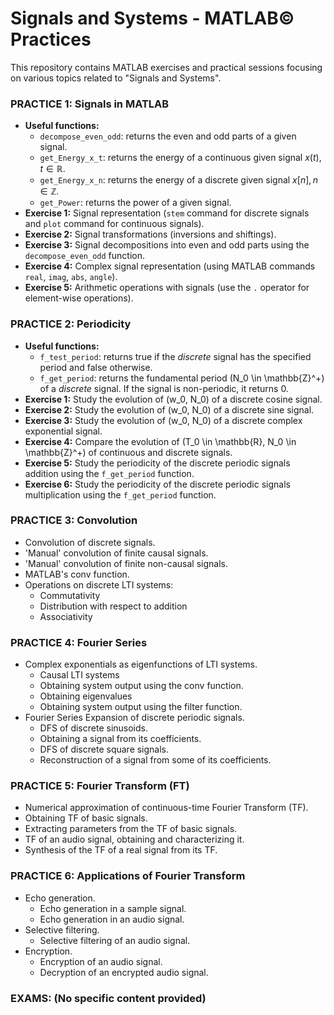 # **Signals and Systems - MATLAB© Practices**

This repository contains MATLAB exercises and practical sessions focusing on various topics related to "Signals and Systems".

### PRACTICE 1: Signals in MATLAB
- **Useful functions:**
    - `decompose_even_odd`: returns the even and odd parts of a given signal.
    - `get_Energy_x_t`: returns the energy of a continuous given signal $x(t), t \in \mathbb{R}$.
    - `get_Energy_x_n`: returns the energy of a discrete given signal $x[n], n \in \mathbb{Z}$.
    - `get_Power`: returns the power of a given signal.
- **Exercise 1:** Signal representation (`stem` command for discrete signals and `plot` command for continuous signals).
- **Exercise 2:** Signal transformations (inversions and shiftings).
- **Exercise 3:** Signal decompositions into even and odd parts using the `decompose_even_odd` function.
- **Exercise 4:** Complex signal representation (using MATLAB commands `real`, `imag`, `abs`, `angle`).
- **Exercise 5:** Arithmetic operations with signals (use the `.` operator for element-wise operations).

### PRACTICE 2: Periodicity
- **Useful functions:**
    - `f_test_period`: returns true if the *discrete* signal has the specified period and false otherwise.
    - `f_get_period`: returns the fundamental period \(N_0 \in \mathbb{Z}^+\) of a *discrete* signal. If the signal is non-periodic, it returns 0.
- **Exercise 1:** Study the evolution of \(w_0, N_0\) of a discrete cosine signal.
- **Exercise 2:** Study the evolution of \(w_0, N_0\) of a discrete sine signal.
- **Exercise 3:** Study the evolution of \(w_0, N_0\) of a discrete complex exponential signal.
- **Exercise 4:** Compare the evolution of \(T_0 \in \mathbb{R}, N_0 \in \mathbb{Z}^+\) of continuous and discrete signals.
- **Exercise 5:** Study the periodicity of the discrete periodic signals addition using the `f_get_period` function.
- **Exercise 6:** Study the periodicity of the discrete periodic signals multiplication using the `f_get_period` function.

### PRACTICE 3: Convolution
- Convolution of discrete signals.
- 'Manual' convolution of finite causal signals.
- 'Manual' convolution of finite non-causal signals.
- MATLAB's conv function.
- Operations on discrete LTI systems:
  - Commutativity
  - Distribution with respect to addition
  - Associativity

### PRACTICE 4: Fourier Series
- Complex exponentials as eigenfunctions of LTI systems.
  - Causal LTI systems
  - Obtaining system output using the conv function.
  - Obtaining eigenvalues
  - Obtaining system output using the filter function.
- Fourier Series Expansion of discrete periodic signals.
  - DFS of discrete sinusoids.
  - Obtaining a signal from its coefficients.
  - DFS of discrete square signals.
  - Reconstruction of a signal from some of its coefficients.

### PRACTICE 5: Fourier Transform (FT)
- Numerical approximation of continuous-time Fourier Transform (TF).
- Obtaining TF of basic signals.
- Extracting parameters from the TF of basic signals.
- TF of an audio signal, obtaining and characterizing it.
- Synthesis of the TF of a real signal from its TF.

### PRACTICE 6: Applications of Fourier Transform
- Echo generation.
  - Echo generation in a sample signal.
  - Echo generation in an audio signal.
- Selective filtering.
  - Selective filtering of an audio signal.
- Encryption.
  - Encryption of an audio signal.
  - Decryption of an encrypted audio signal.

### EXAMS: (No specific content provided)
